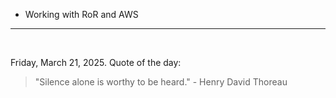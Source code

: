 - Working with RoR and AWS

---

<br>

<!-- quote_marker -->
Friday, March 21, 2025. Quote of the day:

> "Silence alone is worthy to be heard." - Henry David Thoreau
